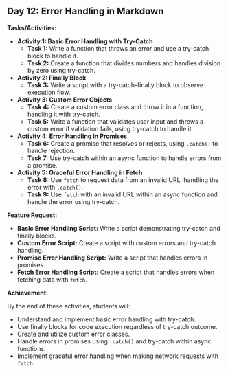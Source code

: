 ## Day 12: Error Handling in Markdown

**Tasks/Activities:**

* **Activity 1: Basic Error Handling with Try-Catch**
    * **Task 1:** Write a function that throws an error and use a try-catch block to handle it.
    * **Task 2:** Create a function that divides numbers and handles division by zero using try-catch.
* **Activity 2: Finally Block**
    * **Task 3:** Write a script with a try-catch-finally block to observe execution flow.
* **Activity 3: Custom Error Objects**
    * **Task 4:** Create a custom error class and throw it in a function, handling it with try-catch.
    * **Task 5:** Write a function that validates user input and throws a custom error if validation fails, using try-catch to handle it.
* **Activity 4: Error Handling in Promises**
    * **Task 6:** Create a promise that resolves or rejects, using `.catch()` to handle rejection.
    * **Task 7:** Use try-catch within an async function to handle errors from a promise.
* **Activity 5: Graceful Error Handling in Fetch**
    * **Task 8:** Use `fetch` to request data from an invalid URL, handling the error with `.catch()`.
    * **Task 9:** Use `fetch` with an invalid URL within an async function and handle the error using try-catch.

**Feature Request:**

* **Basic Error Handling Script:** Write a script demonstrating try-catch and finally blocks.
* **Custom Error Script:** Create a script with custom errors and try-catch handling.
* **Promise Error Handling Script:** Write a script that handles errors in promises.
* **Fetch Error Handling Script:** Create a script that handles errors when fetching data with `fetch`.

**Achievement:**

By the end of these activities, students will:

* Understand and implement basic error handling with try-catch.
* Use finally blocks for code execution regardless of try-catch outcome.
* Create and utilize custom error classes.
* Handle errors in promises using `.catch()` and try-catch within async functions.
* Implement graceful error handling when making network requests with `fetch`.